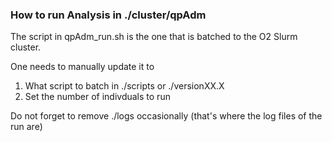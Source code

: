 ### How to run Analysis in ./cluster/qpAdm

The script in qpAdm_run.sh is the one that is batched to the O2 Slurm cluster.

One needs to manually update it to
1) What script to batch in ./scripts or ./versionXX.X
2) Set the number of indivduals to run 

Do not forget to remove ./logs occasionally (that's where the log files of the run are)
